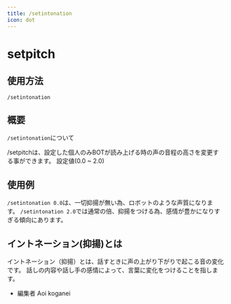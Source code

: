 ```yaml
---
title: /setintonation
icon: dot
---
```


# setpitch

## 使用方法
```
/setintonation
```

## 概要
`/setintonation`について

/setpitchは、設定した個人のみBOTが読み上げる時の声の音程の高さを変更する事ができます。
設定値(0.0 ~ 2.0)

## 使用例
`/setintonation 0.0`は、一切抑揚が無い為、ロボットのような声質になります。
`/setintonation 2.0`では通常の倍、抑揚をつける為、感情が豊かになりすぎる傾向にあります。

## イントネーション(抑揚)とは
イントネーション（抑揚）とは、話すときに声の上がり下がりで起こる音の変化です。
話しの内容や話し手の感情によって、言葉に変化をつけることを指します。

- 編集者 Aoi koganei